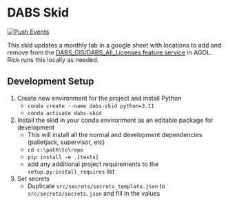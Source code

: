 # DABS Skid

[![Push Events](https://github.com/agrc/dabs-skid/actions/workflows/push.yml/badge.svg)](https://github.com/agrc/dabs-skid/actions/workflows/push.yml)

This skid updates a monthly tab in a google sheet with locations to add and remove from the [DABS_GIS/DABS_All_Licenses feature service](https://utah.maps.arcgis.com/home/item.html?id=0909ac49fa404f1793862499e914caef&sublayer=0) in AGOL. Rick runs this locally as needed.

## Development Setup

1. Create new environment for the project and install Python
   - `conda create --name dabs-skid python=3.11`
   - `conda activate dabs-skid`
1. Install the skid in your conda environment as an editable package for development
   - This will install all the normal and development dependencies (palletjack, supervisor, etc)
   - `cd c:\path\to\repo`
   - `pip install -e .[tests]`
   - add any additional project requirements to the `setup.py:install_requires` list
1. Set secrets
   - Duplicate `src/secrets/secrets_template.json` to `src/secrets/secrets.json` and fill in the values
